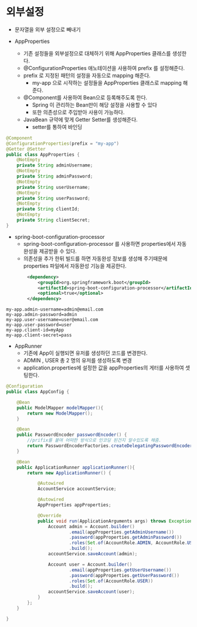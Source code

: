 # 외부설정
- 문자열을 외부 설정으로 빼내기

- AppProperties
    - 기존 설정들을 외부설정으로 대체하기 위해 AppProperties 클래스를 생성한다.
    - @ConfigurationProperties 애노테이션을 사용하여 prefix 를 설정해준다.
    - prefix 로 지정된 패턴의 설정을 자동으로 mapping 해준다.
        - my-app 으로 시작하는 설정들을 AppProperties 클래스로 mapping 해준다.
    - @Component를 사용하여 Bean으로 등록해주도록 한다.
        - Spring 이 관리하는 Bean만이 해당 설정을 사용할 수 있다
        - 또한 의존성으로 주입받아 사용이 가능하다.
    - JavaBean 규약에 맞게 Getter Setter를 생성해준다.
        - setter를 통하여 바인딩 
```java
@Component
@ConfigurationProperties(prefix = "my-app")
@Getter @Setter
public class AppProperties {
    @NotEmpty
    private String adminUsername;
    @NotEmpty
    private String adminPassword;
    @NotEmpty
    private String userUsername;
    @NotEmpty
    private String userPassword;
    @NotEmpty
    private String clientId;
    @NotEmpty
    private String clientSecret;
}
```    
- spring-boot-configuration-processor
    - spring-boot-configuration-processor 를 사용하면 properties에서 자동완성을 제공받을 수 있다.
    - 의존성을 추가 한뒤 빌드를 하면 자동완성 정보를 생성해 주기때문에 properties 파일에서 자동완성 기능을 제공한다.
```xml
        <dependency>
            <groupId>org.springframework.boot</groupId>
            <artifactId>spring-boot-configuration-processor</artifactId>
            <optional>true</optional>
        </dependency>
```  
```
my-app.admin-username=admin@email.com
my-app.admin-password=admin
my-app.user-username=user@email.com
my-app.user-password=user
my-app.client-id=myApp
my-app.client-secret=pass
```
    
- AppRunner
    - 기존에 App이 실행되면 유저를 생성하던 코드를 변경한다.
    - ADMIN , USER 총 2 명의 유저를 생성하도록 변경
    - application.properties에 설정한 값을 appProperties의 게터를 사용하여 셋팅한다.
```java
@Configuration
public class AppConfig {

    @Bean
    public ModelMapper modelMapper(){
        return new ModelMapper();
    }

    @Bean
    public PasswordEncoder passwordEncoder() {
        //prifix를 붙여 어떠한 방식으로 인코딩 된건지 알수있도록 해줌.
        return PasswordEncoderFactories.createDelegatingPasswordEncoder();
    }

    @Bean
    public ApplicationRunner applicationRunner(){
        return new ApplicationRunner() {

            @Autowired
            AccountService accountService;

            @Autowired
            AppProperties appProperties;

            @Override
            public void run(ApplicationArguments args) throws Exception {
                Account admin = Account.builder()
                        .email(appProperties.getAdminUsername())
                        .password(appProperties.getAdminPassword())
                        .roles(Set.of(AccountRole.ADMIN, AccountRole.USER))
                        .build();
                accountService.saveAccount(admin);

                Account user = Account.builder()
                        .email(appProperties.getUserUsername())
                        .password(appProperties.getUserPassword())
                        .roles(Set.of(AccountRole.USER))
                        .build();
                accountService.saveAccount(user);
            }
        };
    }

}

```